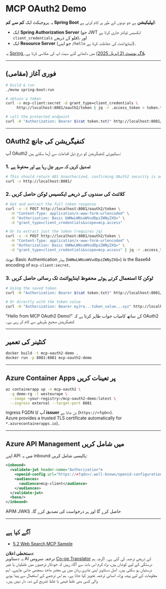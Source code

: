 <!--
CO_OP_TRANSLATOR_METADATA:
{
  "original_hash": "9dc0d1fc8ddcd9426558f0d200894951",
  "translation_date": "2025-06-02T11:59:58+00:00",
  "source_file": "05-AdvancedTopics/mcp-oauth2-demo/README.md",
  "language_code": "ur"
}
-->
# MCP OAuth2 Demo

یہ پروجیکٹ ایک **کم سے کم Spring Boot ایپلیکیشن** ہے جو دونوں کے طور پر کام کرتی ہے:

* ایک **Spring Authorization Server** (جو JWT ایکسیس ٹوکنز جاری کرتا ہے `client_credentials` فلو کے ذریعے)، اور  
* ایک **Resource Server** (جو اپنے `/hello` اینڈپوائنٹ کی حفاظت کرتا ہے)۔

یہ [Spring بلاگ پوسٹ (2 اپریل 2025)](https://spring.io/blog/2025/04/02/mcp-server-oauth2) میں دکھائے گئے سیٹ اپ کی عکاسی کرتا ہے۔

---

## فوری آغاز (مقامی)

```bash
# build & run
./mvnw spring-boot:run

# obtain a token
curl -u mcp-client:secret -d grant_type=client_credentials \
     http://localhost:8081/oauth2/token | jq -r .access_token > token.txt

# call the protected endpoint
curl -H "Authorization: Bearer $(cat token.txt)" http://localhost:8081/hello
```

---

## OAuth2 کنفیگریشن کی جانچ

آپ OAuth2 سیکیورٹی کنفیگریشن کو درج ذیل اقدامات سے آزما سکتے ہیں:

### 1. تصدیق کریں کہ سرور چل رہا ہے اور محفوظ ہے

```bash
# This should return 401 Unauthorized, confirming OAuth2 security is active
curl -v http://localhost:8081/
```

### 2. کلائنٹ کی سندوں کے ذریعے ایکسیس ٹوکن حاصل کریں

```bash
# Get and extract the full token response
curl -v -X POST http://localhost:8081/oauth2/token \
  -H "Content-Type: application/x-www-form-urlencoded" \
  -H "Authorization: Basic bWNwLWNsaWVudDpzZWNyZXQ=" \
  -d "grant_type=client_credentials&scope=mcp.access"

# Or to extract just the token (requires jq)
curl -s -X POST http://localhost:8081/oauth2/token \
  -H "Content-Type: application/x-www-form-urlencoded" \
  -H "Authorization: Basic bWNwLWNsaWVudDpzZWNyZXQ=" \
  -d "grant_type=client_credentials&scope=mcp.access" | jq -r .access_token > token.txt
```

نوٹ: Basic Authentication ہیڈر (`bWNwLWNsaWVudDpzZWNyZXQ=`) is the Base64 encoding of `mcp-client:secret`۔

### 3. ٹوکن کا استعمال کرتے ہوئے محفوظ اینڈپوائنٹ تک رسائی حاصل کریں

```bash
# Using the saved token
curl -H "Authorization: Bearer $(cat token.txt)" http://localhost:8081/hello

# Or directly with the token value
curl -H "Authorization: Bearer eyJra...token_value...xyz" http://localhost:8081/hello
```

"Hello from MCP OAuth2 Demo!" کے ساتھ کامیاب جواب ظاہر کرتا ہے کہ OAuth2 کنفیگریشن صحیح طریقے سے کام کر رہی ہے۔

---

## کنٹینر کی تعمیر

```bash
docker build -t mcp-oauth2-demo .
docker run -p 8081:8081 mcp-oauth2-demo
```

---

## **Azure Container Apps** پر تعینات کریں

```bash
az containerapp up -n mcp-oauth2 \
  -g demo-rg -l westeurope \
  --image <your-registry>/mcp-oauth2-demo:latest \
  --ingress external --target-port 8081
```

ingress FQDN آپ کا **issuer** بن جاتا ہے (`https://<fqdn>`).  
Azure provides a trusted TLS certificate automatically for `*.azurecontainerapps.io`)۔

---

## **Azure API Management** میں شامل کریں

اپنے API میں یہ inbound پالیسی شامل کریں:

```xml
<inbound>
  <validate-jwt header-name="Authorization">
    <openid-config url="https://<fqdn>/.well-known/openid-configuration"/>
    <audiences>
      <audience>mcp-client</audience>
    </audiences>
  </validate-jwt>
  <base/>
</inbound>
```

APIM JWKS حاصل کرے گا اور ہر درخواست کی تصدیق کرے گا۔

---

## آگے کیا ہے

- [5.2 Web Search MCP Sample](../web-search-mcp/README.md)

**دستخطی اعلان**:  
یہ دستاویز AI ترجمہ سروس [Co-op Translator](https://github.com/Azure/co-op-translator) کے ذریعے ترجمہ کی گئی ہے۔ اگرچہ ہم درستگی کے لیے کوشاں ہیں، براہ کرم اس بات سے آگاہ رہیں کہ خودکار ترجموں میں غلطیاں یا غیر درستیاں ہو سکتی ہیں۔ اصل دستاویز اپنی مادری زبان میں ہی معتبر ماخذ سمجھی جانی چاہیے۔ اہم معلومات کے لیے پیشہ ورانہ انسانی ترجمہ تجویز کیا جاتا ہے۔ ہم اس ترجمے کے استعمال سے پیدا ہونے والی کسی بھی غلط فہمی یا غلط تشریح کے ذمہ دار نہیں ہیں۔